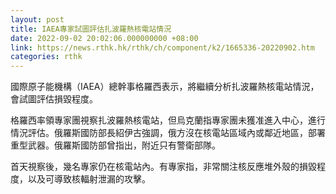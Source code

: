 ```yaml
---
layout: post
title: IAEA專家試圖評估扎波羅熱核電站情況
date: 2022-09-02 20:02:06.000000000 +08:00
link: https://news.rthk.hk/rthk/ch/component/k2/1665336-20220902.htm
categories: rthk
---
```


國際原子能機構（IAEA）總幹事格羅西表示，將繼續分析扎波羅熱核電站情況，會試圖評估損毀程度。

格羅西率領專家團視察扎波羅熱核電站，但烏克蘭指專家團未獲准進入中心，進行情況評估。俄羅斯國防部長紹伊古強調，俄方沒在核電站區域內或鄰近地區，部署重型武器。俄羅斯國防部曾指出，附近只有警衛部隊。

首天視察後，幾名專家仍在核電站內。有專家指，非常關注核反應堆外殼的損毀程度，以及可導致核輻射泄漏的攻擊。
